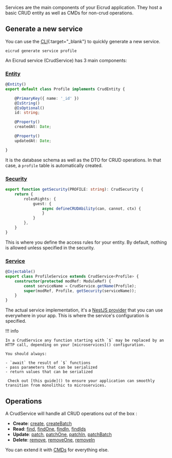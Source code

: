 Services are the main components of your Eicrud application. They host a basic CRUD entity as well as CMDs for non-crud operations.

## Generate a new service

You can use the [CLI](){:target="_blank"} to quickly generate a new service.

```
eicrud generate service profile
```

An Eicrud service (CrudService) has 3 main components:

### [Entity]()

```typescript title="services/profile/profile.entity.ts"
@Entity()
export default class Profile implements CrudEntity {

    @PrimaryKey({ name: '_id' })
    @IsString()
    @IsOptional()
    id: string;

    @Property()
    createdAt: Date;

    @Property()
    updatedAt: Date;

}
```
It is the database schema as well as the DTO for CRUD operations. In that case, a `profile` table is automatically created.

### [Security]()
```typescript title="services/profile/profile.security.ts"
export function getSecurity(PROFILE: string): CrudSecurity { 
    return {
        rolesRights: {
            guest: {
                async defineCRUDAbility(can, cannot, ctx) {
                }
            }
        },
    }
}
```
This is where you define the access rules for your entity. By default, nothing is allowed unless specified in the security.

### [Service]()
```typescript title="services/profile/profile.security.ts"
@Injectable()
export class ProfileService extends CrudService<Profile> {
    constructor(protected modRef: ModuleRef) {
        const serviceName = CrudService.getName(Profile);
        super(modRef, Profile, getSecurity(serviceName));
    }
}
```
The actual service implementation, it's a [NestJS provider](https://docs.nestjs.com/providers) that you can use everywhere in your app. This is where the service's configuration is specified. 

!!! info

    In a CrudService any function starting with `$` may be replaced by an HTTP call, depending on your [microservices]() configuration. 
    
    You should always: 
    
    - `await` the result of `$` functions
    - pass parameters that can be serialized
    - return values that can be serialized 
    
     Check out [this guide]() to ensure your application can smoothly transition from monolithic to microservices.


## Operations

A CrudService will handle all CRUD operations out of the box :  

  - **Create**: [create](), [createBatch]()
  - **Read**: [find](), [findOne](), [findIn](), [findIds]()
  - **Update**: [patch](), [patchOne](), [patchIn](), [patchBatch]()
  - **Delete**: [remove](), [removeOne](), [removeIn]()

You can extend it with [CMDs]() for everything else.